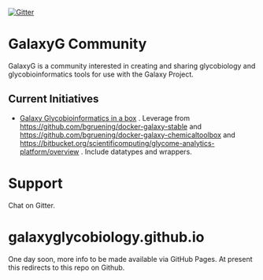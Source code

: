 [![Gitter](https://badges.gitter.im/galaxyglycobiology/galaxyglycobiology.svg)](https://gitter.im/galaxyglycobiology/Lobby?utm_source=share-link&utm_medium=link&utm_campaign=share-link)

# GalaxyG Community

GalaxyG is a community interested in creating and sharing glycobiology and glycobioinformatics tools for use with the Galaxy Project.

## Current Initiatives
- [Galaxy Glycobioinformatics in a box](https://github.com/galaxyglycobiology/docker-galaxy-glycobiology-gap) . Leverage from https://github.com/bgruening/docker-galaxy-stable and https://github.com/bgruening/docker-galaxy-chemicaltoolbox and https://bitbucket.org/scientificomputing/glycome-analytics-platform/overview . Include datatypes and wrappers.


# Support
Chat on Gitter.


# galaxyglycobiology.github.io
One day soon, more info to be made available via GitHub Pages. At present this redirects to this repo on Github.
